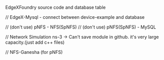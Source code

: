 EdgeXFoundry source code and database table

// EdgeX-Mysql - connect between device-example and database

// (don't use) pNFS - NFS(SpNFS)
// (don't use) pNFS(SpNFS) - MySQL

// Network Simulation ns-3 -> Can't save module in github. it's very large capacity.(just add c++ files)

// NFS-Ganesha (for pNFS)
